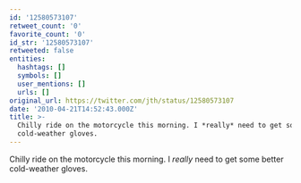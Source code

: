 ```yaml
---
id: '12580573107'
retweet_count: '0'
favorite_count: '0'
id_str: '12580573107'
retweeted: false
entities:
  hashtags: []
  symbols: []
  user_mentions: []
  urls: []
original_url: https://twitter.com/jth/status/12580573107
date: '2010-04-21T14:52:43.000Z'
title: >-
  Chilly ride on the motorcycle this morning. I *really* need to get some better
  cold-weather gloves.
---
```


Chilly ride on the motorcycle this morning. I *really* need to get some better cold-weather gloves.